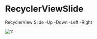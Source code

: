 # RecyclerViewSlide
RecyclerView Slide -Up -Down -Left -Right


![11](https://user-images.githubusercontent.com/15671434/35350200-392f6346-014e-11e8-966a-de3d9d78d0a1.png)



